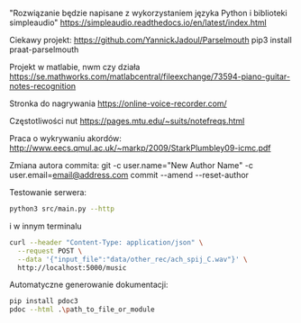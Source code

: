 ﻿"Rozwiązanie będzie napisane z wykorzystaniem języka Python i biblioteki simpleaudio"
https://simpleaudio.readthedocs.io/en/latest/index.html


Ciekawy projekt:
https://github.com/YannickJadoul/Parselmouth
pip3 install praat-parselmouth

Projekt w matlabie, nwm czy działa
https://se.mathworks.com/matlabcentral/fileexchange/73594-piano-guitar-notes-recognition

Stronka do nagrywania
https://online-voice-recorder.com/

Częstotliwości nut
https://pages.mtu.edu/~suits/notefreqs.html

Praca o wykrywaniu akordów:
http://www.eecs.qmul.ac.uk/~markp/2009/StarkPlumbley09-icmc.pdf

Zmiana autora commita:
 git -c user.name="New Author Name" -c user.email=email@address.com commit --amend --reset-author


Testowanie serwera:
``` bash
python3 src/main.py --http
```
i w innym terminalu
```bash
curl --header "Content-Type: application/json" \
  --request POST \
  --data '{"input_file":"data/other_rec/ach_spij_C.wav"}' \
  http://localhost:5000/music
```

Automatyczne generowanie dokumentacji:
``` bash
pip install pdoc3
pdoc --html .\path_to_file_or_module
```